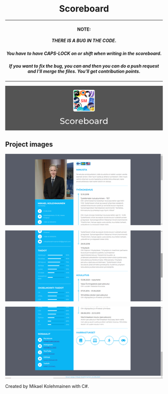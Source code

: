 <h1 align="center">Scoreboard</h1>
<hr size="10" width="100%" color="black">
<h4 align="center">
  NOTE:
</h4>
<h5 align="center">
  THERE IS A BUG IN THE CODE.
</h5>
<h5 align="center">
  You have to have CAPS-LOCK on or shift when writing in the scoreboard.
</h5>
<h5 align="center">
  If you want to fix the bug, you can and then you can do a push request and I'll merge the files. You'll get contribution points.
</h5>
<hr size="10" width="100%" color="black">

![Banner](https://raw.githubusercontent.com/Super-Michael-05/Scoreboard/master/README_assets/banner.png)

<h2 align="left">Project images</h2>

![1st](https://raw.githubusercontent.com/Super-Michael-05/myCV/master/README_assets/Screenshot%20(1).png)

![2nd](https://raw.githubusercontent.com/Super-Michael-05/myCV/master/README_assets/Screenshot%20(2).png)

![3rd](https://raw.githubusercontent.com/Super-Michael-05/myCV/master/README_assets/Screenshot%20(3).png)

<footer>Created by Mikael Kolehmainen with C#.</footer>

